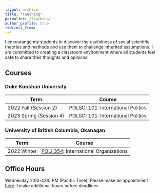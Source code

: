 ```yaml
---
layout: archive
title: "Teaching"
permalink: /teaching/
author_profile: true
redirect_from:
---
```


I encourange my students to discover the usefulness of social scientific theories and methods and use them to challenge inherited assumptions. I am committed to creating a classroom environment where all students feel safe to share their thoughts and opinions.

## Courses

### Duke Kunshan University

| Term | Course |
| --- |  --- | 
| 2022 Fall (Session 2) | [POLSCI 101](../teaching/202202/): International Politics |
| 2023 Spring (Session 4) | POLSCI 101: International Politics |


### University of British Columbia, Okanagan

| Term | Course |
| --- |  --- | 
| 2022 Winter | [POLI 354](../teaching/202201/): International Organizations |
   



## Office Hours

Wednesday 2:00-4:00 PM (Pacific Time). Please make an appointment [here](https://takumishibaike.youcanbook.me/). I make additional hours before deadlines.
